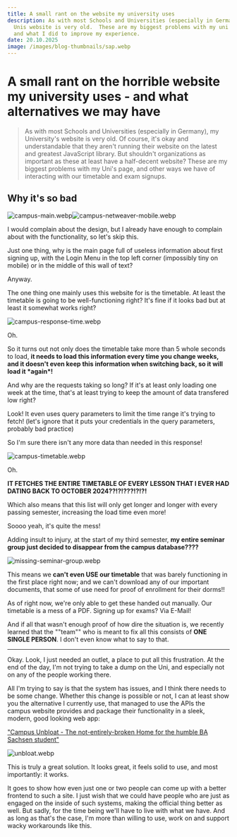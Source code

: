 ```yaml
---
title: A small rant on the website my university uses
description: As with most Schools and Universities (especially in Germany), my
  Unis website is very old.  These are my biggest problems with my uni's page,
  and what I did to improve my experience.
date: 20.10.2025
image: /images/blog-thumbnails/sap.webp
---
```


# A small rant on the horrible website my university uses - and what alternatives we may have

> As with most Schools and Universities (especially in Germany), my University's website is very old. Of course, it's okay and understandable that they aren't running their website on the latest and greatest JavaScript library. But shouldn't organizations as important as these at least have a half-decent website? These are my biggest problems with my Uni's page, and other ways we have of interacting with our timetable and exam signups.

## Why it's so bad

![campus-main.webp](/images/blog-images/campus-rant/campus-main.webp)![campus-netweaver-mobile.webp](/images/blog-images/campus-rant/campus-netweaver-mobile.webp)

I would complain about the design, but I already have enough to complain about with the functionality, so let's skip this.

Just one thing, why is the main page full of useless information about first signing up, with the Login Menu in the top left corner (impossibly tiny on mobile) or in the middle of this wall of text?

Anyway.

The one thing one mainly uses this website for is the timetable. At least the timetable is going to be well-functioning right? It's fine if it looks bad but at least it somewhat works right?

![campus-response-time.webp](/images/blog-images/campus-rant/campus-response-time.webp)

Oh.

So it turns out not only does the timetable take more than 5 whole seconds to load, **it needs to load this information every time you change weeks, and it doesn't even keep this information when switching back, so it will load it \*again\*!**

And why are the requests taking so long? If it's at least only loading one week at the time, that's at least trying to keep the amount of data transfered low right?

Look! It even uses query parameters to limit the time range it's trying to fetch! (let's ignore that it puts your credentials in the query parameters, probably bad practice)

So I'm sure there isn't any more data than needed in this response!

![campus-timetable.webp](/images/blog-images/campus-rant/campus-timetable.webp)

Oh.

**IT FETCHES THE ENTIRE TIMETABLE OF EVERY LESSON THAT I EVER HAD DATING BACK TO OCTOBER 2024??!?!???!?!?!**

Which also means that this list will only get longer and longer with every passing semester, increasing the load time even more!

Soooo yeah, it's quite the mess!

Adding insult to injury, at the start of my third semester, **my entire seminar group just decided to disappear from the campus database????**

![missing-seminar-group.webp](/images/blog-images/campus-rant/missing-seminar-group.webp)

This means we **can't even USE our timetable** that was barely functioning in the first place right now; and we can't download any of our important documents, that some of use need for proof of enrollment for their dorms!!

As of right now, we're only able to get these handed out manually. Our timetable is a mess of a PDF. Signing up for exams? Via E-Mail!

And if all that wasn't enough proof of how dire the situation is, we recently learned that the ""team"" who is meant to fix all this consists of **ONE SINGLE PERSON**. I don't even know what to say to that.

---

Okay. Look, I just needed an outlet, a place to put all this frustration. At the end of the day, I'm not trying to take a dump on the Uni, and especially not on any of the people working there.

All I'm trying to say is that the system has issues, and I think there needs to be some change. Whether this change is possible or not, I can at least show you the alternative I currently use, that managed to use the APIs the campus website provides and package their functionality in a sleek, modern, good looking web app:

["Campus Unbloat - The not-entirely-broken Home for the humble BA Sachsen student"](https://github.com/fnschmidt/campus-unbloat)

![unbloat.webp](/images/blog-images/campus-rant/unbloat.webp)

This is truly a great solution. It looks great, it feels solid to use, and most importantly: it works.

It goes to show how even just one or two people can come up with a better frontend to such a site. I just wish that we could have people who are just as engaged on the inside of such systems, making the official thing better as well. But sadly, for the time being we'll have to live with what we have. And as long as that's the case, I'm more than willing to use, work on and support wacky workarounds like this.
